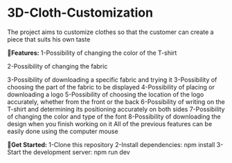 ﻿# 3D-Cloth-Customization
The project aims to customize clothes so that the customer can create a piece that suits his own taste

**🔶Features:**
1-Possibility of changing the color of the T-shirt

2-Possibility of changing the fabric

3-Possibility of downloading a specific fabric and trying it
3-Possibility of choosing the part of the fabric to be displayed
4-Possibility of placing or downloading a logo
5-Possibility of choosing the location of the logo accurately, whether from the front or the back
6-Possibility of writing on the T-shirt and determining its positioning accurately on both sides
7-Possibility of changing the color and type of the font
8-Possibility of downloading the design when you finish working on it
All of the previous features can be easily done using the computer mouse

**🔶Get Started:**
1-Clone this repository
2-Install dependencies: npm install
3-Start the development server: npm run dev
